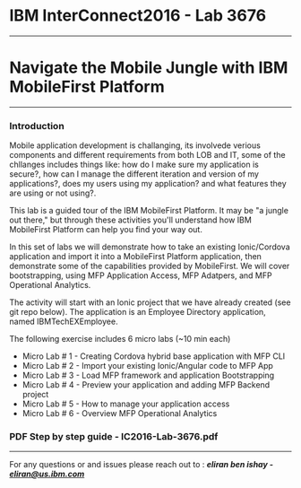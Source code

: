 # IBM InterConnect2016 -  Lab 3676 
- - - 
# Navigate the Mobile Jungle with IBM MobileFirst Platform

- - -
### Introduction


Mobile application development is challanging, its involvede verious components and different requirements from both LOB and IT, some of the chllanges includes things like: how do I make sure my application is secure?, how can I manage the different iteration and version of my applications?, does my users using my application? and what features they are using or not using?.

This lab is a guided tour of the IBM MobileFirst Platform. It may be "a jungle out there," but through these activities you'll understand how IBM MobileFirst Platform can help you find your way out. 

In this set of labs we will demonstrate how to take an existing Ionic/Cordova application and import it into a MobileFirst Platform application, then demonstrate some of the capabilities provided by MobileFirst.  We will cover bootstrapping, using MFP Application Access, MFP Adatpers, and MFP Operational Analytics.

The activity will start with an Ionic project that we have already created (see git repo below).  The application is an Employee Directory application, named IBMTechEXEmployee.

The following exercise includes 6 micro labs (~10 min each)

- Micro Lab # 1 - Creating Cordova hybrid base application with MFP CLI
- Micro Lab # 2 - Import your existing Ionic/Angular code to MFP App
- Micro Lab # 3 - Load MFP framework and application Bootstrapping
- Micro Lab # 4 - Preview your application and adding MFP Backend project
- Micro Lab # 5 - How to manage your application access
- Micro Lab # 6 - Overview MFP Operational Analytics

### PDF Step by step guide - IC2016-Lab-3676.pdf
- - - 
For any questions or and issues please reach out to : 
***eliran ben ishay - eliran@us.ibm.com***
